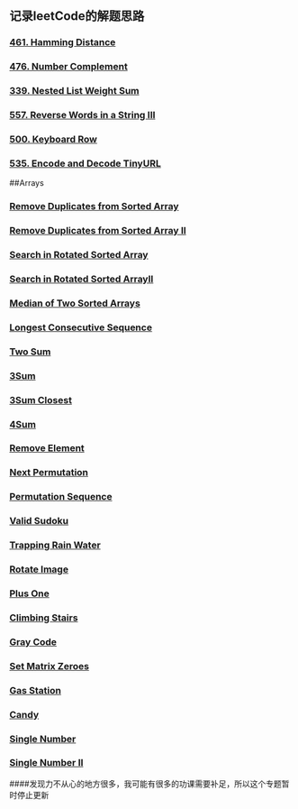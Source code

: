 ## 记录leetCode的解题思路

### [461. Hamming Distance](md/461.HammingDistance.md)
### [476. Number Complement](md/476.NumberComplement.md)
### [339. Nested List Weight Sum](md/339.NestedListWeightSum.md)
### [557. Reverse Words in a String III](md/557.ReverseWordsinaStringIII.md)
### [500. Keyboard Row](md/500.KeyboardRow.md)
### [535. Encode and Decode TinyURL](md/535.EncodeandDecodeTinyURL.md)

##Arrays

### [Remove Duplicates from Sorted Array](src/main/java/RemoveDuplicatesfromSortedArray.java)
### [Remove Duplicates from Sorted Array II](src/main/java/RemoveDuplicatesfromSortedArrayII.java)
### [Search in Rotated Sorted Array](src/main/java/SearchinRotatedSortedArray.java)
### [Search in Rotated Sorted ArrayII](src/main/java/SearchinRotatedSortedArrayII.java)
### [Median of Two Sorted Arrays](src/main/java/MedianofTwoSortedArrays.java)
### [Longest Consecutive Sequence](src/main/java/LongestConsecutiveSequence.java)
### [Two Sum](src/main/java/TwoSum.java)
### [3Sum](src/main/java/ThreeSum.java)
### [3Sum Closest](src/main/java/ThreeSumClosest.java)
### [4Sum](src/main/java/FourSum.java)
### [Remove Element](src/main/java/RemoveElement.java)
### [Next Permutation](src/main/java/NextPermutation.java)
### [Permutation Sequence](src/main/java/PermutationSequence.java)
### [Valid Sudoku](src/main/java/ValidSudoku.java)
### [Trapping Rain Water](src/main/java/TrappingRainWater.java)
### [Rotate Image](src/main/java/RotateImage.java)
### [Plus One](src/main/java/PlusOne.java)
### [Climbing Stairs](src/main/java/ClimbingStairs.java)
### [Gray Code](src/main/java/GrayCode.java)
### [Set Matrix Zeroes](src/main/java/SetMatrixZeroes.java)
### [Gas Station](src/main/java/GasStation.java)
### [Candy](src/main/java/Candy.java)
### [Single Number](src/main/java/SingleNumber.java)
### [Single Number II](src/main/java/SingleNumberII.java)

####发现力不从心的地方很多，我可能有很多的功课需要补足，所以这个专题暂时停止更新















